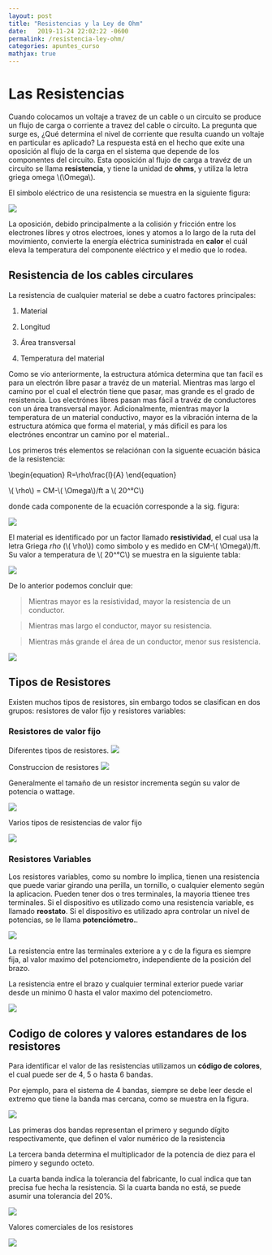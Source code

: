 ```yaml
---
layout: post
title: "Resistencias y la Ley de Ohm"
date:   2019-11-24 22:02:22 -0600
permalink: /resistencia-ley-ohm/
categories: apuntes_curso
mathjax: true
---
```


# Las Resistencias

Cuando colocamos un voltaje a travez de un cable o un circuito se produce un flujo de carga o corriente a travez del cable o circuito. La pregunta que surge es, ¿Qué determina el nivel de corriente que resulta cuando un voltaje en particular es aplicado? La respuesta está en el hecho que exite una oposición al flujo de la carga en el sistema que depende de los componentes del circuito. Esta oposición al flujo de carga a travéz de un circuito se llama  **resistencia**, y tiene la unidad de **ohms**, y utiliza la letra griega omega \\(\Omega\\).

El simbolo eléctrico de una resistencia se muestra en la siguiente figura:

![](../images/simbolo_resistencia.png)

La oposición, debido principalmente a la colisión y fricción entre los electrones libres y otros electroes, iones y atomos a lo largo de la ruta del movimiento, convierte la energía eléctrica suministrada en **calor** el cuál eleva la temperatura del componente eléctrico y el medio que lo rodea.

## Resistencia de los cables circulares

La resistencia de cualquier material se debe a cuatro factores principales:

1. Material

2. Longitud
3. Área transversal
4. Temperatura del material

Como se vio anteriormente, la estructura atómica determina que tan facil es para un electrón libre pasar a travéz de un material. Mientras mas largo el camino por el cual el electrón tiene que pasar, mas grande es el grado de resistencia. Los electrónes libres pasan mas fácil a travéz de conductores con un área transversal mayor. Adicionalmente, mientras mayor la temperatura de un material conductivo, mayor es la vibración interna de la estructura atómica que forma el material, y más dificil es para los electrónes encontrar un camino por el material..

Los primeros trés elementos se relaciónan con la siguente ecuación básica de la resistencia:

<div class="math">
\begin{equation}
    R=\rho\frac{l}{A}  
\end{equation} 
</div>

\\( \rho\\) = CM-\\( \Omega\\)/ft a \\( 20^°C\\)

donde cada componente de la ecuación corresponde a la sig. figura:

![](../images/factores-resistencia-material.png)

El material es identificado por un factor llamado **resistividad**, el cual usa la letra Griega *rho* (\\( \rho\\)) como simbolo y es medido en CM-\\( \Omega\\)/ft. Su valor a temperatura de \\( 20^°C\\) se muestra en la siguiente tabla:

![](../images/resistividad-materiales.png)

De lo anterior podemos concluir que:

> Mientras mayor es la resistividad, mayor la resistencia de un conductor.


> Mientras mas largo el conductor, mayor su resistencia.
> 

> Mientras más grande el área de un conductor, menor sus resistencia.

![](../images/comparacion-resistividad.png)

## Tipos de Resistores

Existen muchos tipos de resistores, sin embargo todos se clasifican en dos grupos: resistores de valor fijo y resistores variables:

### Resistores de valor fijo

Diferentes tipos de resistores.
![](../images/tipos-de-resistencias.png)

Construccion de resistores
![](../images/construccion-resistencias.png)

Generalmente el tamaño de un resistor incrementa según su valor de potencia o wattage.

![](../images/resistor-watts.png)

Varios tipos de resistencias de valor fijo

![](../images/tipos-resistencias-valor-fijo.png)

### Resistores Variables

Los resistores variables, como su nombre lo implica, tienen una resistencia que puede variar girando una perilla, un tornillo, o cualquier elemento según la aplicacion. Pueden tener dos o tres terminales, la mayoria ttienee tres terminales. Si el dispositivo es utilizado como una resistencia variable, es llamado **reostato**. Si el dispositivo es utilizado apra controlar un nivel de potencias, se le llama **potenciómetro.**.

![](../images/simbolo-potenciometro.png)

La resistencia entre las terminales exteriore a y c de la figura es siempre fija, al valor maximo del potenciometro, independiente de la posición del brazo.

La resistencia entre el brazo y cualquier terminal exterior puede variar desde un minimo 0 hasta el valor maximo del potenciometro.

![](../images/potenciometro-medicion.png)


## Codigo de colores y valores estandares de los resistores

Para identificar el valor de las resistencias utilizamos un **código de colores**, el cual puede ser de 4, 5 o hasta 6 bandas. 

Por ejemplo, para el sistema de 4 bandas, siempre se debe leer desde el extremo que tiene la banda mas cercana, como se muestra en la figura.

![](../images/resistencia-4-bandas.png)

Las primeras dos bandas representan el primero y segundo dígito respectivamente, que definen el valor numérico de la resistencia

La tercera banda determina el multiplicador de la potencia de diez para el pimero y segundo octeto.

La cuarta banda indica la tolerancia del fabricante, lo cual indica que tan precisa fue hecha la resistencia. Si la cuarta banda no está, se puede asumir una tolerancia del 20%.

![](../images/codigo-colores.png)

Valores comerciales de los resistores

![](../images/valores-comerciales-resistencias.png)